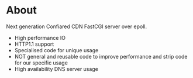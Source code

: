 # About

Next generation Confiared CDN FastCGI server over epoll.
- High performance IO
- HTTP1.1 support
- Specialised code for unique usage
- NOT general and reusable code to improve performance and strip code for our specific usage
- High availability DNS server usage

